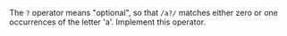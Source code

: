 The `?` operator means "optional",
so that `/a?/` matches either zero or one occurrences of the letter 'a'.
Implement this operator.
